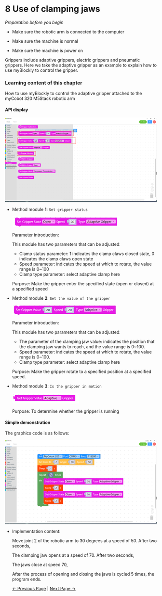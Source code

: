 # 8 Use of clamping jaws

<i>Preparation before you begin</i>

- Make sure the robotic arm is connected to the computer

- Make sure the machine is normal

- Make sure the machine is power on

Grippers include adaptive grippers, electric grippers and pneumatic grippers. Here we take the adaptive gripper as an example to explain how to use myBlockly to control the gripper.



### Learning content of this chapter

How to use myBlockly to control the adaptive gripper attached to the myCobot 320 M5Stack robotic arm

#### API display

<img src="../../../../resources/5-BasicApplication/5.2.1/m5/img/case/gripper_ite.png" style="zoom: 67%;" />

- Method module **1**: `Set gripper status`

  <img src="../../../../resources/5-BasicApplication/5.2.1/m5/img/blocks/gripper/2.png" style="zoom: 67%;" />

  Parameter introduction:

  This module has two parameters that can be adjusted:

  * Clamp status parameter: 1 indicates the clamp claws closed state, 0 indicates the clamp claws open state
  * Speed parameter: indicates the speed at which to rotate, the value range is 0~100
  * Clamp type parameter: select adaptive clamp here



  Purpose: Make the gripper enter the specified state (open or closed) at a specified speed



- Method module **2**: `Set the value of the gripper`

  <img src="../../../../resources/5-BasicApplication/5.2.1/m5/img/blocks/gripper/3.png" style="zoom: 67%;" />

  Parameter introduction:

  This module has two parameters that can be adjusted:

  * The parameter of the clamping jaw value: indicates the position that the clamping jaw wants to reach, and the value range is 0~100.
  * Speed parameter: indicates the speed at which to rotate, the value range is 0~100.
  * Clamp type parameter: select adaptive clamp here

  Purpose: Make the gripper rotate to a specified position at a specified speed.



* Method module **3**: `Is the gripper in motion`

  <img src="../../../../resources/5-BasicApplication/5.2.1/m5/img/blocks/gripper/4.png" style="zoom: 67%;" />

  Purpose: To determine whether the gripper is running




#### Simple demonstration

The graphics code is as follows:

<img src="../../../../resources/5-BasicApplication/5.2.1/m5/img/case/gripper.png" style="zoom: 50%;" />



* Implementation content:

  Move joint 2 of the robotic arm to 30 degrees at a speed of 50. After two seconds,

  The clamping jaw opens at a speed of 70. After two seconds,

  The jaws close at speed 70,

  After the process of opening and closing the jaws is cycled 5 times, the program ends.



  [← Previous Page](./7-ControlSinglesJoint.md) | [Next Page →](./9-PumpUse.md)

